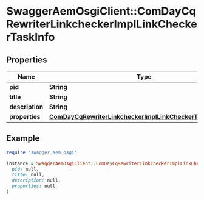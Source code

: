 # SwaggerAemOsgiClient::ComDayCqRewriterLinkcheckerImplLinkCheckerTaskInfo

## Properties

| Name | Type | Description | Notes |
| ---- | ---- | ----------- | ----- |
| **pid** | **String** |  | [optional] |
| **title** | **String** |  | [optional] |
| **description** | **String** |  | [optional] |
| **properties** | [**ComDayCqRewriterLinkcheckerImplLinkCheckerTaskProperties**](ComDayCqRewriterLinkcheckerImplLinkCheckerTaskProperties.md) |  | [optional] |

## Example

```ruby
require 'swagger_aem_osgi'

instance = SwaggerAemOsgiClient::ComDayCqRewriterLinkcheckerImplLinkCheckerTaskInfo.new(
  pid: null,
  title: null,
  description: null,
  properties: null
)
```


